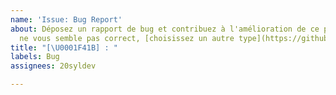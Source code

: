 ```yaml
---
name: 'Issue: Bug Report'
about: Déposez un rapport de bug et contribuez à l'amélioration de ce projet. Si cela
  ne vous semble pas correct, [choisissez un autre type](https://github.com/20syldev/doc-coopbot/issues/new/choose).
title: "[\U0001F41B] : "
labels: Bug
assignees: 20syldev

---
```



